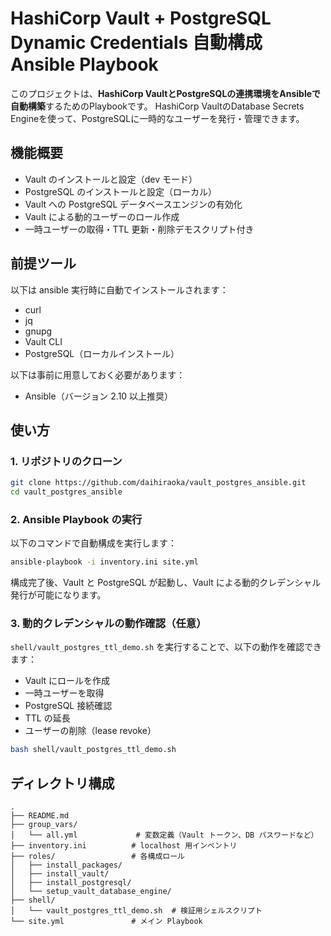 # HashiCorp Vault + PostgreSQL Dynamic Credentials 自動構成 Ansible Playbook

このプロジェクトは、**HashiCorp VaultとPostgreSQLの連携環境をAnsibleで自動構築**するためのPlaybookです。
HashiCorp VaultのDatabase Secrets Engineを使って、PostgreSQLに一時的なユーザーを発行・管理できます。

## 機能概要

* Vault のインストールと設定（dev モード）
* PostgreSQL のインストールと設定（ローカル）
* Vault への PostgreSQL データベースエンジンの有効化
* Vault による動的ユーザーのロール作成
* 一時ユーザーの取得・TTL 更新・削除デモスクリプト付き

## 前提ツール

以下は ansible 実行時に自動でインストールされます：

* curl
* jq
* gnupg
* Vault CLI
* PostgreSQL（ローカルインストール）

以下は事前に用意しておく必要があります：

* Ansible（バージョン 2.10 以上推奨）

## 使い方

### 1. リポジトリのクローン

```bash
git clone https://github.com/daihiraoka/vault_postgres_ansible.git
cd vault_postgres_ansible
```

### 2. Ansible Playbook の実行

以下のコマンドで自動構成を実行します：

```bash
ansible-playbook -i inventory.ini site.yml
```

構成完了後、Vault と PostgreSQL が起動し、Vault による動的クレデンシャル発行が可能になります。

### 3. 動的クレデンシャルの動作確認（任意）

`shell/vault_postgres_ttl_demo.sh` を実行することで、以下の動作を確認できます：

* Vault にロールを作成
* 一時ユーザーを取得
* PostgreSQL 接続確認
* TTL の延長
* ユーザーの削除（lease revoke）

```bash
bash shell/vault_postgres_ttl_demo.sh
```

## ディレクトリ構成

```
.
├── README.md
├── group_vars/
│   └── all.yml             # 変数定義（Vault トークン、DB パスワードなど）
├── inventory.ini          # localhost 用インベントリ
├── roles/                 # 各構成ロール
│   ├── install_packages/
│   ├── install_vault/
│   ├── install_postgresql/
│   └── setup_vault_database_engine/
├── shell/
│   └── vault_postgres_ttl_demo.sh  # 検証用シェルスクリプト
└── site.yml               # メイン Playbook
```


